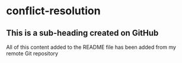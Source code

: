 # conflict-resolution

## This is a sub-heading created on GitHub

All of this content added to the README file has been added from my remote Git repository 

